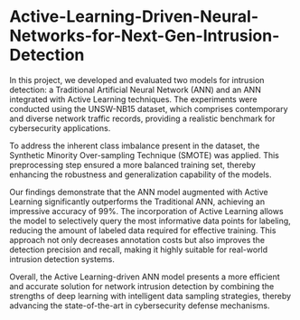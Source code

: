 # **Active-Learning-Driven-Neural-Networks-for-Next-Gen-Intrusion-Detection**
In this project, we developed and evaluated two models for intrusion detection: a Traditional Artificial Neural Network (ANN) and an ANN integrated with Active Learning techniques. The experiments were conducted using the UNSW-NB15 dataset, which comprises contemporary and diverse network traffic records, providing a realistic benchmark for cybersecurity applications.

To address the inherent class imbalance present in the dataset, the Synthetic Minority Over-sampling Technique (SMOTE) was applied. This preprocessing step ensured a more balanced training set, thereby enhancing the robustness and generalization capability of the models.

Our findings demonstrate that the ANN model augmented with Active Learning significantly outperforms the Traditional ANN, achieving an impressive accuracy of 99%. The incorporation of Active Learning allows the model to selectively query the most informative data points for labeling, reducing the amount of labeled data required for effective training. This approach not only decreases annotation costs but also improves the detection precision and recall, making it highly suitable for real-world intrusion detection systems.

Overall, the Active Learning-driven ANN model presents a more efficient and accurate solution for network intrusion detection by combining the strengths of deep learning with intelligent data sampling strategies, thereby advancing the state-of-the-art in cybersecurity defense mechanisms.
